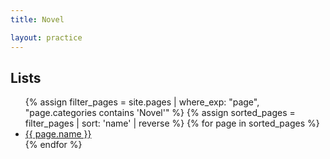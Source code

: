 ```yaml
---
title: Novel

layout: practice
---
```




## Lists
<ul>
{% assign filter_pages = site.pages | where_exp: "page", "page.categories contains 'Novel'" %}
{% assign sorted_pages = filter_pages | sort: 'name' | reverse %}
{% for page in sorted_pages %}
    <li>
      <a href="{{ page.url | relative_url }}">{{ page.name }}</a>
    </li>
{% endfor %}
</ul>